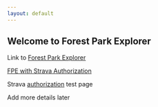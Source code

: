 ```yaml
---
layout: default
---
```


## Welcome to Forest Park Explorer

Link to [Forest Park Explorer](test_map_leaf-TEST.html)

<a href="https://www.strava.com/oauth/authorize?client_id=31392&response_type=code&redirect_uri=http://localhost:4000/test_map_leaf-TEST&approval_prompt=auto&scope=read,activity:read">
  FPE with Strava Authorization
</a>

Strava [authorization](strava-fpe.html) test page

Add more details later
